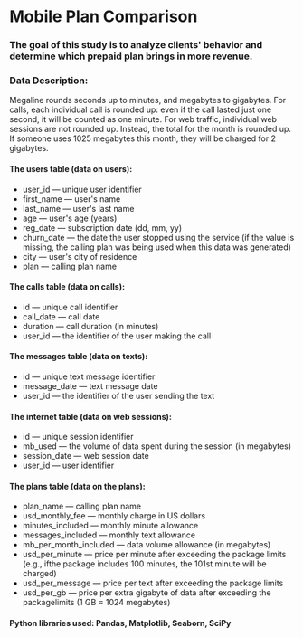 # Mobile Plan Comparison

### The goal of this study is to analyze clients' behavior and determine which prepaid plan brings in more revenue.

### Data Description:
Megaline rounds seconds up to minutes, and megabytes to gigabytes. For calls, each individual call is rounded up: even if the call lasted just one second, it will be counted as one minute. For web traffic, individual web sessions are not rounded up. Instead, the total for the month is rounded up. If someone uses 1025 megabytes this month, they will be charged for 2 gigabytes.
#### The users table (data on users):
* user_id — unique user identifier
* first_name — user's name
* last_name — user's last name
* age — user's age (years)
* reg_date — subscription date (dd, mm, yy)
* churn_date — the date the user stopped using the service (if the value is missing, the calling plan was being used when this data was generated)
* city — user's city of residence
* plan — calling plan name

#### The calls table (data on calls):
* id — unique call identifier
* call_date — call date
* duration — call duration (in minutes)
* user_id — the identifier of the user making the call
#### The messages table (data on texts):
* id — unique text message identifier
* message_date — text message date
* user_id — the identifier of the user sending the text
#### The internet table (data on web sessions):
* id — unique session identifier
* mb_used — the volume of data spent during the session (in megabytes)
* session_date — web session date
* user_id — user identifier
#### The plans table (data on the plans):
* plan_name — calling plan name
* usd_monthly_fee — monthly charge in US dollars
* minutes_included — monthly minute allowance
* messages_included — monthly text allowance
* mb_per_month_included — data volume allowance (in megabytes)
* usd_per_minute — price per minute after exceeding the package limits (e.g., ifthe package includes 100 minutes, the 101st minute will be charged)
* usd_per_message — price per text after exceeding the package limits
* usd_per_gb — price per extra gigabyte of data after exceeding the packagelimits (1 GB = 1024 megabytes)

#### Python libraries used: Pandas, Matplotlib, Seaborn, SciPy
